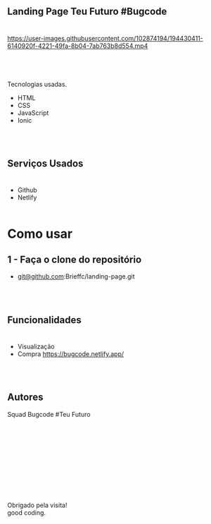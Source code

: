 ## Landing Page Teu Futuro #Bugcode

#


https://user-images.githubusercontent.com/102874194/194430411-6140920f-4221-49fa-8b04-7ab763b8d554.mp4


#

<br />

Tecnologias usadas.

- HTML
- CSS
- JavaScript
- Ionic

<br />
<br />

## Serviços Usados

#

- Github
- Netlify
  <br />
  <br />

# Como usar

## 1 - Faça o clone do repositório

- git@github.com:Brieffc/landing-page.git

<br />
<br />

## Funcionalidades

#

- Visualização
- Compra
https://bugcode.netlify.app/
<br />
<br />

## Autores

Squad Bugcode #Teu Futuro

<br />
<br />
<br />
<br />
<br />
<br />
<br />
<br />

#

#

Obrigado pela visita!<br />
good coding.
